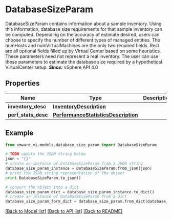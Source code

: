 # DatabaseSizeParam

DatabaseSizeParam contains information about a sample inventory.  Using this information, database size requirements for that sample inventory can be computed. Depending on the accuracy of estimate desired, users can choose to specify the number of different types of managed entities. The numHosts and numVirtualMachines are the only two required fields. Rest are all optional fields filled up by Virtual Center based on some heuristics. These parameters need not represent a real inventory. The user can use these parameters to estimate the database size required by a hypothetical VirtualCenter setup.  ***Since:*** vSphere API 4.0 

## Properties
Name | Type | Description | Notes
------------ | ------------- | ------------- | -------------
**inventory_desc** | [**InventoryDescription**](InventoryDescription.md) |  | 
**perf_stats_desc** | [**PerformanceStatisticsDescription**](PerformanceStatisticsDescription.md) |  | [optional] 

## Example

```python
from vmware_vi.models.database_size_param import DatabaseSizeParam

# TODO update the JSON string below
json = "{}"
# create an instance of DatabaseSizeParam from a JSON string
database_size_param_instance = DatabaseSizeParam.from_json(json)
# print the JSON string representation of the object
print DatabaseSizeParam.to_json()

# convert the object into a dict
database_size_param_dict = database_size_param_instance.to_dict()
# create an instance of DatabaseSizeParam from a dict
database_size_param_form_dict = database_size_param.from_dict(database_size_param_dict)
```
[[Back to Model list]](../README.md#documentation-for-models) [[Back to API list]](../README.md#documentation-for-api-endpoints) [[Back to README]](../README.md)


